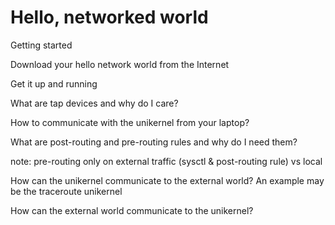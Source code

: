 # Hello, networked world

Getting started

Download your hello network world from the Internet

Get it up and running

What are tap devices and why do I care?

How to communicate with the unikernel from your laptop?

What are post-routing and pre-routing rules and why do I need them?

note: pre-routing only on external traffic (sysctl & post-routing rule) vs local


How can the unikernel communicate to the external world? An example may be the traceroute unikernel

How can the external world communicate to the unikernel?
